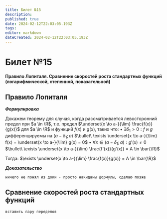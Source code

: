 ```yaml
---
title: Билет №15
description: 
published: true
date: 2024-02-12T22:03:05.193Z
tags: 
editor: markdown
dateCreated: 2024-02-12T22:03:05.193Z
---
```


# Билет №15
#### Правило Лопиталя. Сравнение скоростей роста стандартных функций (логарифмической, степенной, показательной)

## Правило Лопиталя

***Формулировка***

Докажем теорему для случая, когда рассматривается левосторонний предел при $a \in \R$, т.е. предел $\underset{x \to a-}{\lim} \frac{f(x)}{g(x)}$ для $a \in \R$ и функций $f(x)$ и $g(x)$, таких что:
$\bullet\ \exists \delta_1 > 0: f$ и $g$ дифференцируемы на $(a - \delta_1; a)$
$\bullet\ \exists \underset{x \to a-}{\lim} f(x) = \underset{x \to a-}{\lim} g(x) = 0$
$\bullet\ \forall x \in (a - \delta_1; a): g'(x) \ne 0$
$\bullet\ \exists \underset{x \to a-}{\lim} \frac{f'(x)}{g'(x)} = A \in \bar{\R}$

Тогда: $\exists \underset{x \to a-}{\lim} \frac{f(x)}{g(x)} = A \in \bar{\R}$

***Доказательство***

`ничего не понял из доки - просто накиданы формулы, сделаю позже`

## Сравнение скоростей роста стандартных функций

`вставить пару переделов`